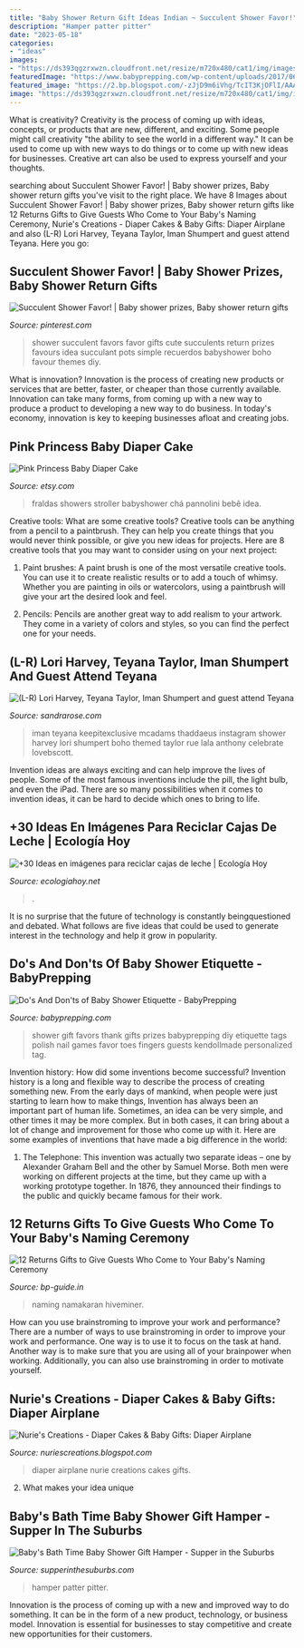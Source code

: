 ```yaml
---
title: "Baby Shower Return Gift Ideas Indian ~ Succulent Shower Favor!"
description: "Hamper patter pitter"
date: "2023-05-18"
categories:
- "ideas"
images:
- "https://ds393qgzrxwzn.cloudfront.net/resize/m720x480/cat1/img/images/0/pAshKCLcDv.jpg"
featuredImage: "https://www.babyprepping.com/wp-content/uploads/2017/06/c0857dd5757f8d788e326eef812ab71d-1.jpg"
featured_image: "https://2.bp.blogspot.com/-zJjD9m6iVhg/TcIT3KjOFlI/AAAAAAAAANk/z6wtv5Kibrw/s1600/IMG_1027.JPG"
image: "https://ds393qgzrxwzn.cloudfront.net/resize/m720x480/cat1/img/images/0/pAshKCLcDv.jpg"
---
```



What is creativity?
Creativity is the process of coming up with ideas, concepts, or products that are new, different, and exciting. Some people might call creativity "the ability to see the world in a different way." It can be used to come up with new ways to do things or to come up with new ideas for businesses. Creative art can also be used to express yourself and your thoughts.

	

		
searching about Succulent Shower Favor! | Baby shower prizes, Baby shower return gifts you've visit to the right place. We have 8 Images about Succulent Shower Favor! | Baby shower prizes, Baby shower return gifts like 12 Returns Gifts to Give Guests Who Come to Your Baby&#039;s Naming Ceremony, Nurie&#039;s Creations - Diaper Cakes &amp; Baby Gifts: Diaper Airplane and also (L-R) Lori Harvey, Teyana Taylor, Iman Shumpert and guest attend Teyana. Here you go:
		
    
## Succulent Shower Favor! | Baby Shower Prizes, Baby Shower Return Gifts

<img loading=lazy src="https://i.pinimg.com/originals/d3/9e/2f/d39e2fea1031c53c56196908229d1b4f.jpg" onerror="this.onerror=null;this.src='https://tse1.mm.bing.net/th?id=OIP.A9mNWeP8UObF1SOLvye7rwDMEx&amp;pid=15.1';" alt="Succulent Shower Favor! | Baby shower prizes, Baby shower return gifts">

_Source: pinterest.com_

>shower succulent favors favor gifts cute succulents return prizes favours idea succulant pots simple recuerdos babyshower boho favour themes diy. 

	

What is innovation?
Innovation is the process of creating new products or services that are better, faster, or cheaper than those currently available. Innovation can take many forms, from coming up with a new way to produce a product to developing a new way to do business. In today's economy, innovation is key to keeping businesses afloat and creating jobs.

    
## Pink Princess Baby Diaper Cake

<img loading=lazy src="https://img1.etsystatic.com/000/0/6270178/il_fullxfull.245004323.jpg" onerror="this.onerror=null;this.src='https://tse3.mm.bing.net/th?id=OIP.SR2goHTDiSJMG-uEVpioggHaLE&amp;pid=15.1';" alt="Pink Princess Baby Diaper Cake">

_Source: etsy.com_

>fraldas showers stroller babyshower chá pannolini bebê idea. 

	

Creative tools: What are some creative tools?
Creative tools can be anything from a pencil to a paintbrush. They can help you create things that you would never think possible, or give you new ideas for projects. Here are 8 creative tools that you may want to consider using on your next project:
1. Paint brushes: A paint brush is one of the most versatile creative tools. You can use it to create realistic results or to add a touch of whimsy. Whether you are painting in oils or watercolors, using a paintbrush will give your art the desired look and feel.

2. Pencils: Pencils are another great way to add realism to your artwork. They come in a variety of colors and styles, so you can find the perfect one for your needs.

    
## (L-R) Lori Harvey, Teyana Taylor, Iman Shumpert And Guest Attend Teyana

<img loading=lazy src="http://sandrarose.com/wp-content/uploads/2020/09/Photos-by-Thaddaeus-McAdams-@KeepitExclusive-on-Instagram-01.jpg" onerror="this.onerror=null;this.src='https://tse1.mm.bing.net/th?id=OIP.OC0IKmIiKrrcIPLVw5SlQgHaJU&amp;pid=15.1';" alt="(L-R) Lori Harvey, Teyana Taylor, Iman Shumpert and guest attend Teyana">

_Source: sandrarose.com_

>iman teyana keepitexclusive mcadams thaddaeus instagram shower harvey lori shumpert boho themed taylor rue lala anthony celebrate lovebscott. 

	

Invention ideas are always exciting and can help improve the lives of people. Some of the most famous inventions include the pill, the light bulb, and even the iPad. There are so many possibilities when it comes to invention ideas, it can be hard to decide which ones to bring to life.

    
## +30 Ideas En Imágenes Para Reciclar Cajas De Leche | Ecología Hoy

<img loading=lazy src="https://ecologiahoy.net/wp-content/uploads/2016/07/Caja-de-“leche”-como-souvenirs-de-Baby-Shower.jpg" onerror="this.onerror=null;this.src='https://tse2.mm.bing.net/th?id=OIP.fHA5FgLSipbehax0P5NI9AHaGD&amp;pid=15.1';" alt="+30 Ideas en imágenes para reciclar cajas de leche | Ecología Hoy">

_Source: ecologiahoy.net_

>. 

	

It is no surprise that the future of technology is constantly beingquestioned and debated. What follows are five ideas that could be used to generate interest in the technology and help it grow in popularity.

    
## Do&#039;s And Don&#039;ts Of Baby Shower Etiquette - BabyPrepping

<img loading=lazy src="https://www.babyprepping.com/wp-content/uploads/2017/06/c0857dd5757f8d788e326eef812ab71d-1.jpg" onerror="this.onerror=null;this.src='https://tse1.mm.bing.net/th?id=OIP.BNvlR0Y1zqDZY26tyb_1AwAAAA&amp;pid=15.1';" alt="Do&#039;s And Don&#039;ts of Baby Shower Etiquette - BabyPrepping">

_Source: babyprepping.com_

>shower gift favors thank gifts prizes babyprepping diy etiquette tags polish nail games favor toes fingers guests kendollmade personalized tag. 

	

Invention history: How did some inventions become successful?
Invention history is a long and flexible way to describe the process of creating something new. From the early days of mankind, when people were just starting to learn how to make things, Invention has always been an important part of human life. Sometimes, an idea can be very simple, and other times it may be more complex. But in both cases, it can bring about a lot of change and improvement for those who come up with it. Here are some examples of inventions that have made a big difference in the world:
1. The Telephone: This invention was actually two separate ideas – one by Alexander Graham Bell and the other by Samuel Morse. Both men were working on different projects at the time, but they came up with a working prototype together. In 1876, they announced their findings to the public and quickly became famous for their work.


    
## 12 Returns Gifts To Give Guests Who Come To Your Baby&#039;s Naming Ceremony

<img loading=lazy src="https://ds393qgzrxwzn.cloudfront.net/resize/m720x480/cat1/img/images/0/pAshKCLcDv.jpg" onerror="this.onerror=null;this.src='https://tse3.mm.bing.net/th?id=OIP.zjCOXHqcWu0aSOIUYQXsMwHaE8&amp;pid=15.1';" alt="12 Returns Gifts to Give Guests Who Come to Your Baby&#039;s Naming Ceremony">

_Source: bp-guide.in_

>naming namakaran hiveminer. 

	

How can you use brainstroming to improve your work and performance?
There are a number of ways to use brainstroming in order to improve your work and performance. One way is to use it to focus on the task at hand. Another way is to make sure that you are using all of your brainpower when working. Additionally, you can also use brainstroming in order to motivate yourself.

    
## Nurie&#039;s Creations - Diaper Cakes &amp; Baby Gifts: Diaper Airplane

<img loading=lazy src="https://2.bp.blogspot.com/-zJjD9m6iVhg/TcIT3KjOFlI/AAAAAAAAANk/z6wtv5Kibrw/s1600/IMG_1027.JPG" onerror="this.onerror=null;this.src='https://tse3.mm.bing.net/th?id=OIP.OXRFNxTA3v4QRvzpFbbRmwHaJ6&amp;pid=15.1';" alt="Nurie&#039;s Creations - Diaper Cakes &amp; Baby Gifts: Diaper Airplane">

_Source: nuriescreations.blogspot.com_

>diaper airplane nurie creations cakes gifts. 

	

2. What makes your idea unique 

    
## Baby&#039;s Bath Time Baby Shower Gift Hamper - Supper In The Suburbs

<img loading=lazy src="https://i1.wp.com/supperinthesuburbs.com/wp-content/uploads/2016/04/From-baby-lotion-to-rubby-ducky-towel-this-babys-bathtime-gift-hamper-has-everything-you-need-to-put-together-the-perfect-baby-shower-gift.jpg?resize=750%2C1125" onerror="this.onerror=null;this.src='https://tse2.mm.bing.net/th?id=OIP.Uklf_CHQdveBek1TL2xDzAHaLH&amp;pid=15.1';" alt="Baby&#039;s Bath Time Baby Shower Gift Hamper - Supper in the Suburbs">

_Source: supperinthesuburbs.com_

>hamper patter pitter. 

	

Innovation is the process of coming up with a new and improved way to do something. It can be in the form of a new product, technology, or business model. Innovation is essential for businesses to stay competitive and create new opportunities for their customers.

